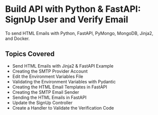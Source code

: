 #  Build API with Python & FastAPI: SignUp User and Verify Email

To send HTML Emails with Python, FastAPI, PyMongo, MongoDB, Jinja2, and Docker. 


## Topics Covered

- Send HTML Emails with Jinja2 & FastAPI Example
- Creating the SMTP Provider Account
- Edit the Environment Variables File
- Validating the Environment Variables with Pydantic
- Creating the HTML Email Templates in FastAPI
- Creating the SMTP Email Sender
- Sending the HTML Emails in FastAPI
- Update the SignUp Controller
- Create a Handler to Validate the Verification Code

